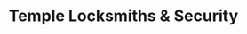 ---
title: "Temple Locksmiths & Security"
url: /eltham/temple-locksmiths-and-security/
shop: locksmith
---